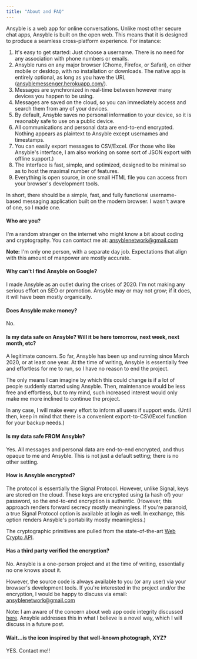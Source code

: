 ```yaml
---
title: "About and FAQ"
---
```


Ansyble is a web app for online conversations. Unlike most other secure chat apps, Ansyble is built on the open web. This means that it is designed to produce a seamless cross-platform experience. For instance:

1. It's easy to get started: Just choose a username. There is no need for any association with phone numbers or emails.
2. Ansyble runs on any major browser (Chome, Firefox, or Safari), on either mobile or desktop, with no installation or downloads. The native app is entirely optional, as long as you have the URL ([ansyblemessenger.herokuapp.com/](ansyblemessenger.herokuapp.com/)).
3. Messages are synchronized in real-time between however many devices you happen to be using.
4. Messages are saved on the cloud, so you can immediately access and search them from any of your devices.
5. By default, Ansyble saves no personal information to your device, so it is reaonably safe to use on a public device.
6. All communications and personal data are end-to-end encrypted. Nothing appears as plaintext to Ansyble except usernames and timestamps.
7. You can easily export messages to CSV/Excel. (For those who like Ansyble's interface, I am also working on some sort of JSON export with offline support.)
8. The interface is fast, simple, and optimized, designed to be minimal so as to host the maximal number of features.
9. Everything is open source, in one small HTML file you can access from your browser's development tools.

In short, there should be a simple, fast, and fully functional username-based messaging application built on the modern browser. I wasn't aware of one, so I made one.


#### Who are you?

I'm a random stranger on the internet who might know a bit about coding and cryptography. You can contact me at: ansyblenetwork@gmail.com

__Note:__ I'm only one person, with a separate day job. Expectations that align with this amount of manpower are mostly accurate.

#### Why can't I find Ansyble on Google?

I made Ansyble as an outlet during the crises of 2020. I'm not making any serious effort on SEO or promotion. Ansyble may or may not grow; if it does, it will have been mostly organically.

#### Does Ansyble make money?

No.

#### Is my data safe on Ansyble? Will it be here tomorrow, next week, next month, etc?

A legitimate concern. So far, Ansyble has been up and running since March 2020, or at least one year. At the time of writing, Ansyble is essentially free and effortless for me to run, so I have no reason to end the project.

The only means I can imagine by which this could change is if a lot of people suddenly started using Ansyble. Then, maintenance would be less free and effortless, but to my mind, such increased interest would only make me more inclined to continue the project.

In any case, I will make every effort to inform all users if support ends. (Until then, keep in mind that there is a convenient export-to-CSV/Excel function for your backup needs.)

#### Is my data safe FROM Ansyble?

Yes. All messages and personal data are end-to-end encrypted, and thus opaque to me and Ansyble. This is not just a default setting; there is no other setting.

#### How is Ansyble encrypted?

The protocol is essentially the Signal Protocol. However, unlike Signal, keys are stored on the cloud. These keys are encrypted using (a hash of) your password, so the end-to-end encryption is authentic. (However, this approach renders forward secrecy mostly meaningless. If you're paranoid, a true Signal Protocol option is available at login as well. In exchange, this option renders Ansyble's portability mostly meaningless.)

The cryptographic primitives are pulled from the state-of-the-art [Web Crypto API](https://developer.mozilla.org/en-US/docs/Web/API/Web_Crypto_API).

#### Has a third party verified the encryption?

No. Ansyble is a one-person project and at the time of writing, essentially no one knows about it. 

However, the source code is always available to you (or any user) via your browser's development tools. If you're interested in the project and/or the encryption, I would be happy to discuss via email: ansyblenetwork@gmail.com

Note: I am aware of the concern about web app code integrity discussed [here](https://github.com/w3c/ServiceWorker/issues/822). Ansyble addresses this in what I believe is a novel way, which I will discuss in a future post.

#### Wait...is the icon inspired by that well-known photograph, XYZ?

YES. Contact me!!
